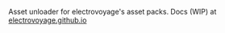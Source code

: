 Asset unloader for electrovoyage's asset packs.
Docs (WIP) at [electrovoyage.github.io](https://electrovoyage.github.io/docs/unpacker/index.html)